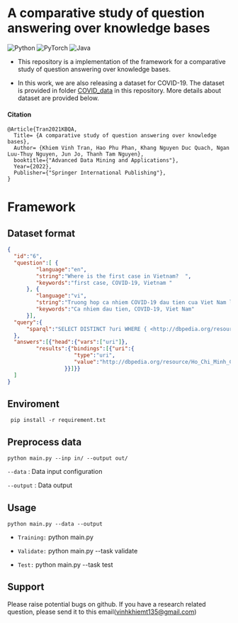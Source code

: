 # A comparative study of question answering over knowledge bases

![Python](https://img.shields.io/badge/python-3670A0?style=for-the-badge&logo=python&logoColor=ffdd54) 	![PyTorch](https://img.shields.io/badge/PyTorch-%23EE4C2C.svg?style=for-the-badge&logo=PyTorch&logoColor=white)
![Java](https://img.shields.io/badge/java-%23ED8B00.svg?style=for-the-badge&logo=java&logoColor=white)
- This repository is a implementation of the framework for a comparative study of question answering over knowledge bases.

- In this work, we are also releasing a dataset for COVID-19. The dataset is provided in folder [COVID_data](https://github.com/tamlhp/kbqa/tree/main/data/COVID) in this repository. More details about dataset are provided below.

<!-- <!-- *Paper*: []() -->
#### Citation 
```
@Article{Tran2021KBQA,
  Title= {A comparative study of question answering over knowledge bases},
  Author= {Khiem Vinh Tran, Hao Phu Phan, Khang Nguyen Duc Quach, Ngan Luu-Thuy Nguyen, Jun Jo, Thanh Tam Nguyen},
  booktitle={"Advanced Data Mining and Applications"},
  Year={2022},
  Publisher={"Springer International Publishing"},
}
```
# Framework

## Dataset format

```json
{
  "id":"6",
  "question":[ {
         "language":"en",
         "string":"Where is the first case in Vietnam?  ",
         "keywords":"first case, COVID-19, Vietnam "
      }, {
         "language":"vi",
         "string":"Truong hop ca nhiem COVID-19 dau tien cua Viet Nam la o dau?",
         "keywords":"Ca nhiem dau tien, COVID-19, Viet Nam"
      }],
  "query":{
      "sparql":"SELECT DISTINCT ?uri WHERE { <http://dbpedia.org/resource/COVID-19_pandemic_in_Vietnam> <http://dbpedia.org/property/firstCase> ?uri }"
  },
  "answers":[{"head":{"vars":["uri"]},
         "results":{"bindings":[{"uri":{
                     "type":"uri",
                     "value":"http://dbpedia.org/resource/Ho_Chi_Minh_City"
                  }}]}}
  ]
}
```

## Enviroment
` pip install -r requirement.txt` 
## Preprocess data


`python main.py --inp in/ --output out/ `

`--data` : Data input configuration

`--output` : Data output

##  Usage

`python main.py --data --output`
- ```Training:``` python main.py 

- ```Validate:``` python main.py --task validate

- ```Test:``` python main.py --task test

## Support 
Please raise potential bugs on github. If you have a research related question, please send it to this email(vinhkhiemt135@gmail.com)


